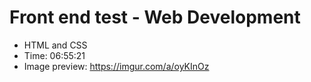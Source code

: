 # Front end test - Web Development

- HTML and CSS
- Time: 06:55:21 
- Image preview: https://imgur.com/a/oyKInOz
